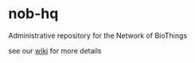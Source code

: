nob-hq
======

Administrative repository for the Network of BioThings

see our [wiki](https://github.com/Network-of-BioThings/nob-hq/wiki) for more details
